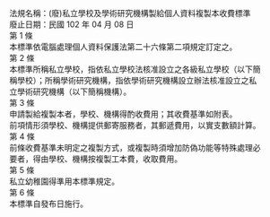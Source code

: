 法規名稱：(廢)私立學校及學術研究機構製給個人資料複製本收費標準  
廢止日期：民國 102 年 04 月 08 日  
第 1 條  
本標準依電腦處理個人資料保護法第二十六條第二項規定訂定之。  
第 2 條  
本標準所稱私立學校，指依私立學校法核准設立之各級私立學校（以下簡  
稱學校）；所稱學術研究機構，指依學術研究機構設立辦法核准設立之私  
立學術研究機構（以下簡稱機構）。  
第 3 條  
申請製給複製本者，學校、機構得酌收費用；其收費基準如附表。  
前項情形須學校、機構提供郵寄服務者，其郵遞費用，以實支數額計算。  
第 4 條  
前條收費基準未明定之複製方式，或複製時須增加防偽功能等特殊處理必  
要者，得由學校、機構按複製工本費，收取費用。  
第 5 條  
私立幼稚園得準用本標準規定。  
第 6 條  
本標準自發布日施行。  



